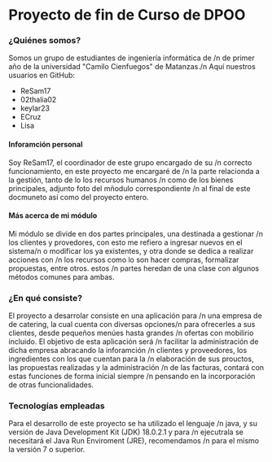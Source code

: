 <h1>Proyecto de fin de Curso de DPOO</h1>
<h3>¿Quiénes somos?</h3>
<p>Somos un grupo de estudiantes de ingeniería informática de /n
    de primer año de la universidad "Camilo Cienfuegos" de Matanzas./n
   Aquí nuestros usuarios en GitHub:</p>
<ul>
    <li>ReSam17</li>
    <li>02thalia02</li>
    <li>keylar23</li>
    <li>ECruz</li>
    <li>Lisa</li>
</ul>
<h4>Inforamción personal</h4>
<p>Soy ReSam17, el coordinador de este grupo encargado de su /n
    correcto funcionamiento, en este proyecto me encargaré de /n
    la parte relacionda a la gestión, tanto de lo los recursos humanos /n
    como de los bienes principales, adjunto foto del mñodulo correspondiente /n
    al final de este docmuneto así como del proyecto entero.</p>
<h4>Más acerca de mi módulo</h4>
<p>Mi módulo se divide en dos partes principales, una destinada a gestionar /n
    los clientes y provedores, con esto me refiero a ingresar nuevos en el sistema/n
    o modificar los ya existentes, y otra donde se dedica a realizar acciones con /n
    los recursos como lo son hacer compras, formalizar propuestas, entre otros. estos /n
    partes heredan de una clase con algunos métodos comunes para ambas.</p>
<h3>¿En qué consiste?</h3>
<p>El proyecto a desarrolar consiste en una aplicación para /n
    una empresa de de catering, la cual cuenta con diversas opciones/n
    para ofrecerles a sus clientes, desde pequeños menúes hasta grandes /n
    ofertas con mobilirio incluido. El objetivo de esta aplicación será /n
    facilitar la administración de dicha empresa abracando la inforamción /n
    clientes y proveedores, los ingredientes con los que cuentan para la /n
    elaboración de sus prouctos, las propuestas realizadas y la administración /n
    de las facturas, contará con estas funciones de forma inicial siempre /n
    pensando en la incorporación de otras funcionalidades.</p>
<h3>Tecnologías empleadas</h3>
    <p>Para el desarrollo de este proyecto se ha utilizado el lenguaje /n
    java, y su versión de Java Development Kit (JDK) 18.0.2.1 y para /n
    ejecutrala se necesitará el Java Run Enviroment (JRE), recomendamos /n
    para el mismo la versión 7 o superior.</p>

